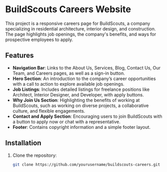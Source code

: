 # BuildScouts Careers Website

This project is a responsive careers page for BuildScouts, a company specializing in residential architecture, interior design, and construction. The page highlights job openings, the company's benefits, and ways for prospective employees to apply. 

## Features

- **Navigation Bar**: Links to the About Us, Services, Blog, Contact Us, Our Team, and Careers pages, as well as a sign-in button.
- **Hero Section**: An introduction to the company’s career opportunities with a call to action to explore available job openings.
- **Job Listings**: Includes detailed listings for freelance positions like Architect, Interior Designer, and Developer, with apply buttons.
- **Why Join Us Section**: Highlighting the benefits of working at BuildScouts, such as working on diverse projects, a collaborative culture, and flexible engagements.
- **Contact and Apply Section**: Encouraging users to join BuildScouts with a button to apply now or chat with a representative.
- **Footer**: Contains copyright information and a simple footer layout.

## Installation

1. Clone the repository:
   ```bash
   git clone https://github.com/yourusername/buildscouts-careers.git
